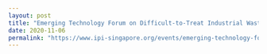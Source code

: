 ```yaml
---
layout: post
title: "Emerging Technology Forum on Difficult-to-Treat Industrial Wastewater<br>[Webinar]"
date: 2020-11-06
permalink: "https://www.ipi-singapore.org/events/emerging-technology-forum-difficult-treat-industrial-wastewater?utm_source=openinnovationnetwork.sg&utm_medium=referral"
---
```

